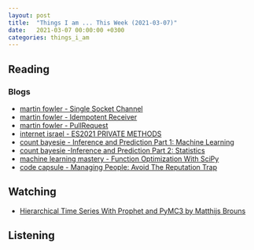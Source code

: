 ```yaml
---
layout: post
title:  "Things I am ... This Week (2021-03-07)"
date:   2021-03-07 00:00:00 +0300
categories: things_i_am
---
```


<!-- # Things I am ... This Week   -->

## Reading  

### Blogs

- [martin fowler - Single Socket Channel][mf1]
- [martin fowler - Idempotent Receiver][mf2]
- [martin fowler - PullRequest][mf3]
- [internet israel - ES2021 PRIVATE METHODS][il1]
- [count bayesie - Inference and Prediction Part 1: Machine Learning][cb1]
- [count bayesie -Inference and Prediction Part 2: Statistics][cb2]
- [machine learning mastery - Function Optimization With SciPy][mlm1]
- [code capsule - Managing People: Avoid The Reputation Trap][cc1]

## Watching  

- [Hierarchical Time Series With Prophet and PyMC3 by Matthijs Brouns][ts1]

## Listening  

[mf1]:https://martinfowler.com/articles/patterns-of-distributed-systems/single-socket-channel.html
[mf2]:https://martinfowler.com/articles/patterns-of-distributed-systems/idempotent-receiver.html
[il1]:https://internet-israel.com/%d7%9e%d7%93%d7%a8%d7%99%d7%9b%d7%99%d7%9d/es20xx/es2021-private-methods/
[mf3]:https://martinfowler.com/bliki/PullRequest.html
[cb1]:https://www.countbayesie.com/blog/2020/12/15/inference-and-prediction-part-1-machine-learning
[cb2]:https://www.countbayesie.com/blog/2021/1/4/inference-and-prediction-part-2-statistics
[ts1]:https://discourse.pymc.io/t/hierarchical-time-series-with-prophet-and-pymc3-by-matthijs-brouns/5988
[mlm1]:https://machinelearningmastery.com/function-optimization-with-scipy/
[cc1]:https://codecapsule.com/2021/02/09/managing-people-avoid-the-reputation-trap/